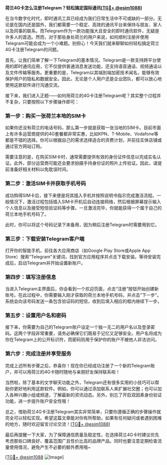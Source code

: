 **荷兰4G卡怎么注册Telegram？轻松搞定国际通讯[[TG💪+ @esim1088](https://t.me/s/esim1088)]**

在当今数字化时代，即时通讯工具已经成为我们日常生活中不可或缺的一部分。无论是在国内还是国外，我们都需要一个稳定、高效的通讯平台来保持与朋友、家人以及同事的联系。而Telegram作为一款功能强大且安全的即时通讯软件，无疑是许多人的首选。然而，对于那些身处荷兰的用户来说，如何顺利注册并使用Telegram可能会成为一个小难题。别担心！今天我们就来聊聊如何轻松搞定荷兰4G卡注册Telegram的问题。

首先，让我们简单了解一下Telegram的基本情况。Telegram是一款支持跨平台使用的即时通讯应用，它不仅提供普通消息发送功能，还支持语音通话、视频通话以及文件传输等服务。更重要的是，Telegram以其端到端加密技术闻名，能够有效保护用户的隐私和数据安全。因此，无论是个人用户还是企业团队，都可以放心地使用这款软件进行沟通交流。

接下来，我们进入正题——如何用荷兰的4G卡注册Telegram呢？其实整个过程并不复杂，只要按照以下步骤操作即可：

### 第一步：购买一张荷兰本地的SIM卡

如果你还没有荷兰的电话号码，那么第一步就是获取一张当地的SIM卡。目前市面上有许多运营商提供的4G套餐都非常实惠，比如KPN、T-Mobile、Vodafone等都是不错的选择。你可以根据自己的需求选择适合的资费计划，并前往实体店铺或通过官方网站订购。

需要注意的是，在购买SIM卡时，通常需要提供有效的身份证件信息以完成实名认证。此外，部分运营商可能还会要求拍摄手持身份证的照片上传验证。因此，请提前准备好相关材料以免耽误时间。

### 第二步：激活SIM卡并获取手机号码

成功购得SIM卡后，接下来便是将其插入手机并按照说明书指示完成激活流程。一般情况下，激活过程包括插入SIM卡开机后自动连接网络，然后根据屏幕提示输入个人信息以及接受短信验证码等步骤。一旦激活完毕，你就能获得一个属于自己的荷兰本地手机号码了。

此时，你可以将这个号码记录下来备用，因为稍后注册Telegram时需要用到它。

### 第三步：下载安装Telegram客户端

打开你的智能手机，前往各大应用商店（如Google Play Store或Apple App Store）搜索“Telegram”关键词，找到官方应用程序并点击下载安装。等待安装完成后，启动Telegram并开始设置新账户。

### 第四步：填写注册信息

当进入Telegram主界面后，你会看到一个欢迎页面，点击“注册”按钮开始创建新账号。在此过程中，你需要输入刚才获取的荷兰本地手机号码，并点击“下一步”。系统会向该号码发送一条包含验证码的短信，收到后填入相应的框内继续下一步。

### 第五步：设置用户名和密码

接下来，你需要为自己的Telegram账户设定一个独一无二的用户名以及登录密码。这两个字段非常重要，请务必确保它们既易于记忆又足够安全。用户名将成为你在Telegram上的公开标识符，而密码则用于保护你的账户不被他人非法访问。

### 第六步：完成注册并享受服务

完成上述所有步骤之后，恭喜你！现在你已经成功注册了一个新的Telegram账户，并可以用荷兰的4G卡随时随地与亲朋好友保持联系啦！

当然啦，除了基本的文字聊天功能之外，Telegram还有很多实用的小技巧可以帮助你更好地利用这款软件。例如，你可以通过添加联系人来扩展社交圈；也可以加入各种兴趣小组或频道，了解最新的资讯动态。另外，别忘了开启双因素身份验证功能，进一步提升账户安全性哦！

总之，借助荷兰4G卡注册Telegram其实非常简单，只要你遵循正确的步骤操作就完全可以轻松实现。希望这篇文章能对你有所帮助，如果有任何疑问或者遇到困难的地方，随时欢迎留言讨论交流！[[TG💪+ @esim1088](https://t.me/s/esim1088)]

最后再提醒一下大家，为了保障通信质量及稳定性，在选择荷兰4G卡时建议优先考虑那些口碑良好、覆盖范围广且性价比高的品牌产品。同时也要注意定期检查流量使用情况，避免产生不必要的额外费用哦~

[[TG💪+ @esim1088](https://t.me/s/esim1088) ![Image](https://i.postimg.cc/4NQfJmqS/Snipaste-2025-05-13-00-14-12.png)]